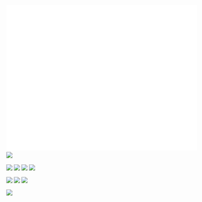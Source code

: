 ![Metrics](https://github.com/wjrforcyber/wjrforcyber/blob/main/github-metrics.svg)
![](https://tenor.com/view/tux-linux-penguin-computer-typing-busy-gif-13909126.gif)


[![](https://img.shields.io/badge/-Python-007396?style=plastic&logo=python&logoColor=ffffff)](https://www.python.org/)
[![](https://img.shields.io/badge/-C-007396?style=plastic&logo=c&logoColor=ffffff)](https://en.cppreference.com/w/c/language)
[![](https://img.shields.io/badge/-Dart-007396?style=plastic&logo=dart&logoColor=ffffff)](https://dart.dev/)
[![](https://img.shields.io/badge/-Haskell-007396?style=plastic&logo=haskell&logoColor=ffffff)](https://www.haskell.org/)


[![](https://img.shields.io/badge/iphone-11-000000?style=plastic&logo=apple&logoColor=ffffff)](https://www.apple.com/)
[![](https://img.shields.io/badge/Win-10-000000?style=plastic&logo=windows&logoColor=ffffff)](https://www.microsoft.com/en-gb/windows)
[![](https://img.shields.io/badge/Bose-SoundSport-000000?style=plastic&logo=bose&logoColor=ffffff)](https://www.bose.co.uk/en_gb/index.html)




![](https://img.shields.io/badge/Coffee-663333?style=plastic&logo=buymeacoffee&logoColor=ffffff)


